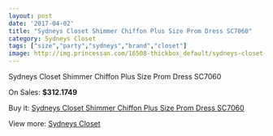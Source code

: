 ```yaml
---
layout: post
date: '2017-04-02'
title: "Sydneys Closet Shimmer Chiffon Plus Size Prom Dress SC7060"
category: Sydneys Closet
tags: ["size","party","sydneys","brand","closet"]
image: http://img.princessan.com/16508-thickbox_default/sydneys-closet-shimmer-chiffon-plus-size-prom-dress-sc7060.jpg
---
```

Sydneys Closet Shimmer Chiffon Plus Size Prom Dress SC7060

On Sales: **$312.1749**
<a href="https://www.princessan.com/en/sydneys-closet/7789-sydneys-closet-shimmer-chiffon-plus-size-prom-dress-sc7060.html"><amp-img layout="responsive" width="600" height="600" src="//img.princessan.com/16508-thickbox_default/sydneys-closet-shimmer-chiffon-plus-size-prom-dress-sc7060.jpg" alt="Sydneys Closet Shimmer Chiffon Plus Size Prom Dress SC7060 0" /></a>
<a href="https://www.princessan.com/en/sydneys-closet/7789-sydneys-closet-shimmer-chiffon-plus-size-prom-dress-sc7060.html"><amp-img layout="responsive" width="600" height="600" src="//img.princessan.com/16509-thickbox_default/sydneys-closet-shimmer-chiffon-plus-size-prom-dress-sc7060.jpg" alt="Sydneys Closet Shimmer Chiffon Plus Size Prom Dress SC7060 1" /></a>

Buy it: [Sydneys Closet Shimmer Chiffon Plus Size Prom Dress SC7060](https://www.princessan.com/en/sydneys-closet/7789-sydneys-closet-shimmer-chiffon-plus-size-prom-dress-sc7060.html "Sydneys Closet Shimmer Chiffon Plus Size Prom Dress SC7060")

View more: [Sydneys Closet](https://www.princessan.com/en/63-sydneys-closet "Sydneys Closet")